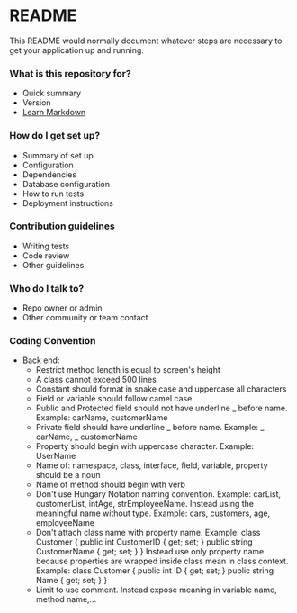 # README #

This README would normally document whatever steps are necessary to get your application up and running.

### What is this repository for? ###

* Quick summary
* Version
* [Learn Markdown](https://bitbucket.org/tutorials/markdowndemo)

### How do I get set up? ###

* Summary of set up
* Configuration
* Dependencies
* Database configuration
* How to run tests
* Deployment instructions

### Contribution guidelines ###

* Writing tests
* Code review
* Other guidelines

### Who do I talk to? ###

* Repo owner or admin
* Other community or team contact

### Coding Convention ###
* Back end:
  - Restrict method length is equal to screen's height
  - A class cannot exceed 500 lines
  - Constant should format in snake case and uppercase all characters
  - Field or variable should follow camel case
  - Public and Protected field should not have underline _ before name. Example: carName, customerName
  - Private field should have underline _ before name. Example: _ carName, _ customerName
  - Property should begin with uppercase character. Example: UserName
  - Name of: namespace, class, interface, field, variable, property should be a noun
  - Name of method should begin with verb
  - Don't use Hungary Notation naming convention. Example: carList, customerList, intAge, strEmployeeName.
    Instead using the meaningful name without type. Example: cars, customers, age, employeeName
  - Don't attach class name with property name. 
    Example: 
    class Customer 
    { 
      public int CustomerID { get; set; }
      public string CustomerName { get; set; }
    }
    Instead use only property name because properties are wrapped inside class mean in class context.
    Example:
    class Customer 
    { 
      public int ID { get; set; }
      public string Name { get; set; }
    }
  - Limit to use comment. Instead expose meaning in variable name, method name,...
